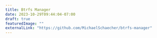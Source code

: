 ```yaml
---
title: Btrfs Manager
date: 2023-10-29T09:44:04-07:00
draft: true
featuredImage: ""
externalLink: "https://github.com/MichaelSchaecher/btrfs-manager"
---
```

